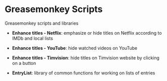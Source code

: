# Greasemonkey Scripts

Greasemonkey scripts and libraries

* **Enhance titles - Netflix**: emphasize or hide titles on Netflix according to IMDb and local lists

* **Enhance titles - YouTube**: hide watched videos on YouTube

* **Enhance titles - Timvision**: hide titles on Timvision website by clicking on a button

* **EntryList**: library of common functions for working on lists of entries
